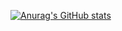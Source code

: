 [![Anurag's GitHub stats](https://github-readme-stats.vercel.app/api?username=idavvuk)](https://github.com/anuraghazra/github-readme-stats)
